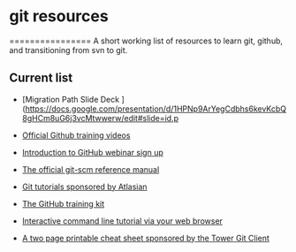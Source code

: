 # git resources
================
A short working list of resources to learn git, github, and transitioning from svn to git.

Current list
--------------
- [Migration Path Slide Deck ](https://docs.google.com/presentation/d/1HPNp9ArYegCdbhs6kevKcbQ8gHCm8uG6j3vcMtwwerw/edit#slide=id.p

- [Official Github training videos](https://training.github.com/resources/videos/)

- [Introduction to GitHub webinar sign up](https://training.github.com/classes/introduction/)

- [The official git-scm reference manual](https://git-scm.com/doc)

- [Git tutorials sponsored by Atlasian](https://www.atlassian.com/git/)

- [The GitHub training kit](https://training.github.com/kit/)
    
- [Interactive command line tutorial via your web browser](https://try.github.io/levels/1/challenges/1)

- [A two page printable cheat sheet sponsored by the Tower Git Client](http://www.git-tower.com/blog/git-cheat-sheet/)
